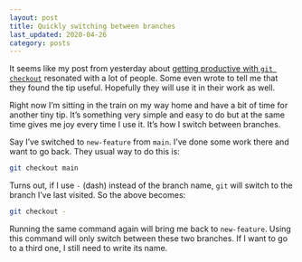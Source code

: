 ```yaml
---
layout: post
title: Quickly switching between branches
last_updated: 2020-04-26
category: posts
---
```


It seems like my post from yesterday about [getting productive with `git checkout`](https://dzhavat.github.io/2019/07/22/getting-productive-with-git-checkout.html) resonated with a lot of people. Some even wrote to tell me that they found the tip useful. Hopefully they will use it in their work as well.

Right now I’m sitting in the train on my way home and have a bit of time for another tiny tip. It’s something very simple and easy to do but at the same time gives me joy every time I use it. It’s how I switch between branches.

Say I’ve switched to `new-feature` from `main`. I’ve done some work there and want to go back. They usual way to do this is:

```bash
git checkout main
```

Turns out, if I use `-` (dash) instead of the branch name, `git` will switch to the branch I’ve last visited. So the above becomes:

```bash
git checkout -
```

Running the same command again will bring me back to `new-feature`. Using this command will only switch between these two branches. If I want to go to a third one, I still need to write its name.
